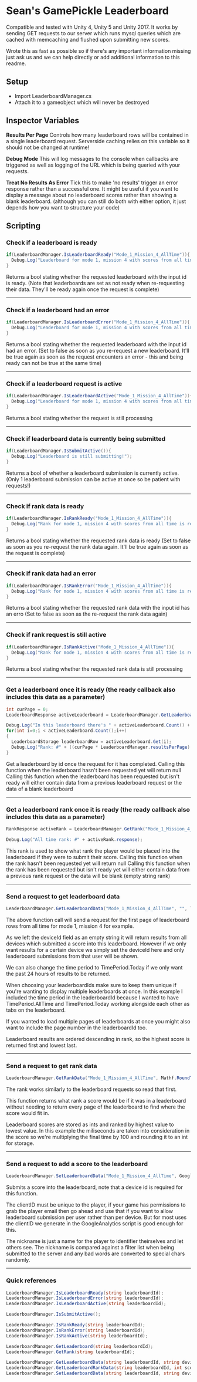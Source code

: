 # Sean's GamePickle Leaderboard
Compatible and tested with Unity 4, Unity 5 and Unity 2017.
It works by sending GET requests to our server which runs mysql queries which are cached with memcaching and flushed upon submitting new scores.

Wrote this as fast as possible so if there's any important information missing just ask us and we can help directly or add additional information to this readme.

## Setup
- Import LeaderboardManager.cs
- Attach it to a gameobject which will never be destroyed

## Inspector Variables
**Results Per Page**
Controls how many leaderboard rows will be contained in a single leaderboard request. Serverside caching relies on this variable so it should not be changed at runtime!

**Debug Mode**
This will log messages to the console when callbacks are triggered as well as logging of the URL which is being queried with your requests.

**Treat No Results As Error**
Tick this to make 'no results' trigger an error response rather than a successful one. It might be useful if you want to display a message about no leaderboard scores rather than showing a blank leaderboard. (although you can still do both with either option, it just depends how you want to structure your code)

## Scripting
### Check if a leaderboard is ready
```c#
if(LeaderboardManager.IsLeaderboardReady("Mode_1_Mission_4_AllTime")){
  Debug.Log("Leaderboard for mode 1, mission 4 with scores from all time is ready!");
}
```
Returns a bool stating whether the requested leaderboard with the input id is ready. (Note that leaderboards are set as not ready when re-requesting their data. They'll be ready again once the request is complete)

---

### Check if a leaderboard had an error
```c#
if(LeaderboardManager.IsLeaderboardError("Mode_1_Mission_4_AllTime")){
  Debug.Log("Leaderboard for mode 1, mission 4 with scores from all time had an error!");
}
```
Returns a bool stating whether the requested leaderboard with the input id had an error. (Set to false as soon as you re-request a new leaderboard. It'll be true again as soon as the request encounters an error - this and being ready can not be true at the same time)

---

### Check if a leaderboard request is active
```c#
if(LeaderboardManager.IsLeaderboardActive("Mode_1_Mission_4_AllTime")){
  Debug.Log("Leaderboard for mode 1, mission 4 with scores from all time is still requesting data!");
}
```
Returns a bool stating whether the request is still processing

---

### Check if leaderboard data is currently being submitted
```c#
if(LeaderboardManager.IsSubmitActive()){
  Debug.Log("Leaderboard is still submitting!");
}
```
Returns a bool of whether a leaderboard submission is currently active. (Only 1 leaderboard submission can be active at once so be patient with requests!)

---

### Check if rank data is ready
```c#
if(LeaderboardManager.IsRankReady("Mode_1_Mission_4_AllTime")){
  Debug.Log("Rank for mode 1, mission 4 with scores from all time is ready!");
}
```
Returns a bool stating whether the requested rank data is ready (Set to false as soon as you re-request the rank data again. It'll be true again as soon as the request is complete)

---

### Check if rank data had an error
```c#
if(LeaderboardManager.IsRankError("Mode_1_Mission_4_AllTime")){
  Debug.Log("Rank for mode 1, mission 4 with scores from all time is ready!");
}
```
Returns a bool stating whether the requested rank data with the input id has an erro (Set to false as soon as the re-request the rank data again)

---

### Check if rank request is still active
```c#
if(LeaderboardManager.IsRankActive("Mode_1_Mission_4_AllTime")){
  Debug.Log("Rank for mode 1, mission 4 with scores from all time is ready!");
}
```
Returns a bool stating whether the requested rank data is still processing

---

### Get a leaderboard once it is ready (the ready callback also includes this data as a parameter)
```c#
int curPage = 0;
LeaderboardResponse activeLeaderboard = LeaderboardManager.GetLeaderboard("Mode_1_Mission_4_AllTime");

Debug.Log("In this leaderboard there's " + activeLeaderboard.Count() + " scores");
for(int i=0;i < activeLeaderboard.Count();i++)
{
  LeaderboardStorage leaderboardRow = activeLeaderboard.Get(i);
  Debug.Log("Rank: #" + ((curPage * LeaderboardManager.resultsPerPage) + i)"Name: " + leaderboardRow.nickname + ", Score: " + leaderboardRow.score);
}
```
Get a leaderboard by id once the request for it has completed.
Calling this function when the leaderboard hasn't been requested yet will return null
Calling this function when the leaderboard has been requested but isn't ready will either contain data from a previous leaderboard request or the data of a blank leaderboard

---

### Get a leaderboard rank once it is ready (the ready callback also includes this data as a parameter)
```c#
RankResponse activeRank = LeaderboardManager.GetRank("Mode_1_Mission_4_AllTime");

Debug.Log("All time rank: #" + activeRank.response);
```
This rank is used to show what rank the player would be placed into the leaderboard if they were to submit their score.
Calling this function when the rank hasn't been requested yet will return null
Calling this function when the rank has been requested but isn't ready yet will either contain data from a previous rank request or the data will be blank (empty string rank)

---

### Send a request to get leaderboard data
```c#
LeaderboardManager.GetLeaderboardData("Mode_1_Mission_4_AllTime", "", TimePeriod.AllTime, 0);
```
The above function call will send a request for the first page of leaderboard rows from all time for mode 1, mission 4 for example.

As we left the deviceId field as an empty string it will return results from all devices which submitted a score into this leaderboard. However if we only want results for a certain device we simply set the deviceId here and only leaderboard submissions from that user will be shown.

We can also change the time period to TimePeriod.Today if we only want the past 24 hours of results to be returned.

When choosing your leaderboardIds make sure to keep them unique if you're wanting to display multiple leaderboards at once. In this example I included the time period in the leaderboardId because I wanted to have TimePeriod.AllTime and TimePeriod.Today working alongside each other as tabs on the leaderboard.

If you wanted to load multiple pages of leaderboards at once you might also want to include the page number in the leaderboardId too.

Leaderboard results are ordered descending in rank, so the highest score is returned first and lowest last.

---

### Send a request to get rank data
```c#
LeaderboardManager.GetRankData("Mode_1_Mission_4_AllTime", Mathf.RoundToInt(myTimedScore * 100f), "", TimePeriod.AllTime);
```
The rank works similarly to the leaderboard requests so read that first.

This function returns what rank a score would be if it was in a leaderboard without needing to return every page of the leaderboard to find where the score would fit in.

Leaderboard scores are stored as ints and ranked by highest value to lowest value. In this example the miliseconds are taken into consideration in the score so we're multiplying the final time by 100 and rounding it to an int for storage.

---

### Send a request to add a score to the leaderboard
```c#
LeaderboardManager.SetLeaderboardData("Mode_1_Mission_4_AllTime", GoogleAnalytics.Instance.clientID, "Cool Guy 123", Mathf.RoundToInt(myTimedScore * 100f));
```
Submits a score into the leaderboard, note that a device id is required for this function.

The clientID must be unique to the player, if your game has permissions to grab the player email then go ahead and use that if you want to allow leaderboard submission per user rather than per device. But for most uses the clientID we generate in the GoogleAnalytics script is good enough for this.

The nickname is just a name for the player to identifier theirselves and let others see. The nickname is compared against a filter list when being submitted to the server and any bad words are converted to special chars randomly.

---

### Quick references
```c#
LeaderboardManager.IsLeaderboardReady(string leaderboardId);
LeaderboardManager.IsLeaderboardError(string leaderboardId);
LeaderboardManager.IsLeaderboardActive(string leaderboardId);

LeaderboardManager.IsSubmitActive();

LeaderboardManager.IsRankReady(string leaderboardId);
LeaderboardManager.IsRankError(string leaderboardId);
LeaderboardManager.IsRankActive(string leaderboardId);

LeaderboardManager.GetLeaderboard(string leaderboardId);
LeaderboardManager.GetRank(string leaderboardId);

LeaderboardManager.GetLeaderboardData(string leaderboardId, string deviceId = "", TimePeriod timePeriod = TimePeriod.AllTime, int pageNum = 0);
LeaderboardManager.GetLeaderboardRankData(string leaderboardId, int score, TimePeriod timePeriod = TimePeriod.AllTime, string deviceId = "");
LeaderboardManager.SetLeaderboardData(string leaderboardId, string deviceId, string nickname, int score);
```
